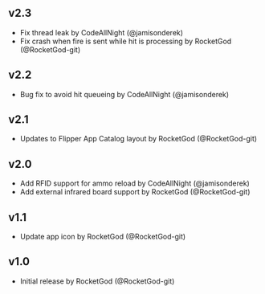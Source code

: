 ## v2.3

- Fix thread leak by CodeAllNight (@jamisonderek)
- Fix crash when fire is sent while hit is processing by RocketGod (@RocketGod-git)

## v2.2

- Bug fix to avoid hit queueing by CodeAllNight (@jamisonderek)


## v2.1

- Updates to Flipper App Catalog layout by RocketGod (@RocketGod-git)


## v2.0

- Add RFID support for ammo reload by CodeAllNight (@jamisonderek)
- Add external infrared board support by RocketGod (@RocketGod-git)


## v1.1

- Update app icon by RocketGod (@RocketGod-git)


## v1.0

- Initial release by RocketGod (@RocketGod-git)
